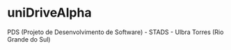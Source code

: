 # uniDriveAlpha
PDS (Projeto de Desenvolvimento de Software) - STADS - Ulbra Torres (Rio Grande do Sul)
